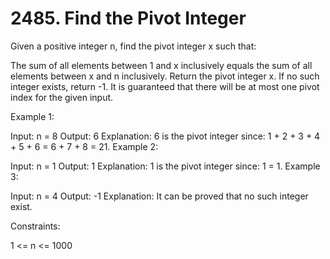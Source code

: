 # 2485. Find the Pivot Integer

Given a positive integer n, find the pivot integer x such that:

The sum of all elements between 1 and x inclusively equals the sum of all elements between x and n inclusively.
Return the pivot integer x. If no such integer exists, return -1. It is guaranteed that there will be at most one pivot index for the given input.

Example 1:

Input: n = 8
Output: 6
Explanation: 6 is the pivot integer since: 1 + 2 + 3 + 4 + 5 + 6 = 6 + 7 + 8 = 21.
Example 2:

Input: n = 1
Output: 1
Explanation: 1 is the pivot integer since: 1 = 1.
Example 3:

Input: n = 4
Output: -1
Explanation: It can be proved that no such integer exist.

Constraints:

1 <= n <= 1000
